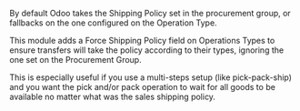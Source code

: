 By default Odoo takes the Shipping Policy set in the procurement group,
or fallbacks on the one configured on the Operation Type.

This module adds a Force Shipping Policy field on Operations Types to ensure
transfers will take the policy according to their types, ignoring the one set
on the Procurement Group.

This is especially useful if you use a multi-steps setup (like pick-pack-ship)
and you want the pick and/or pack operation to wait for all goods to be
available no matter what was the sales shipping policy.
